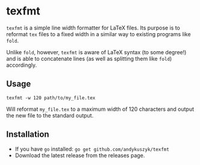 # texfmt
`texfmt` is a simple line width formatter for LaTeX files. Its purpose is to reformat `tex` files to a fixed width in a similar way to existing programs like `fold`.

Unlike `fold`, however, `texfmt` is aware of LaTeX syntax (to some degree!) and is able to concatenate lines (as well as splitting them like `fold`) accordingly.

## Usage
```
texfmt -w 120 path/to/my_file.tex
```

Will reformat `my_file.tex` to a maximum width of 120 characters and output the new file to the standard output.

## Installation
* If you have `go` installed: `go get github.com/andykuszyk/texfmt`
* Download the latest release from the releases page. 
